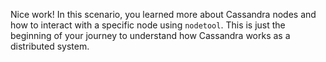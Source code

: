 Nice work! In this scenario, you learned more about Cassandra nodes and how to interact with a specific node using `nodetool`. This is just the beginning of your journey to understand how Cassandra works as a distributed system. 

